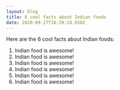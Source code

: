 ```yaml
---
layout: blog
title: 6 cool facts about Indian foods
date: 2020-09-27T16:29:24.658Z
---
```

Here are the 6 cool facts about Indian foods:

1. Indian food is awesome!
2. Indian food is awesome!
3. Indian food is awesome!
4. Indian food is awesome!
5. Indian food is awesome!
6. Indian food is awesome!
